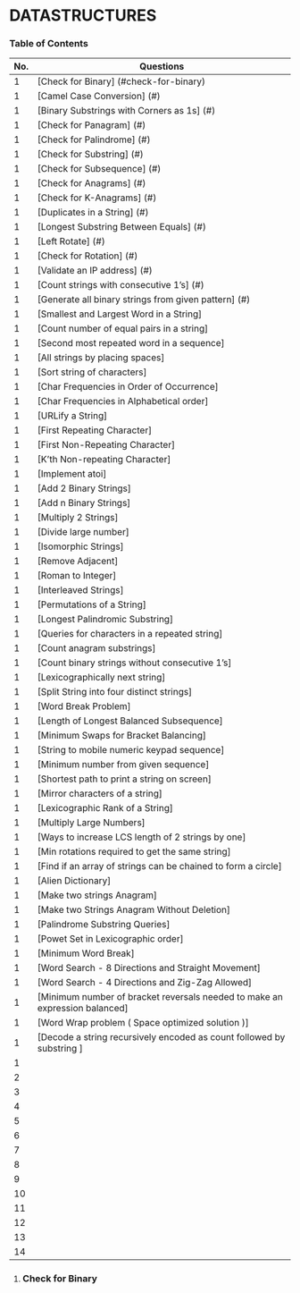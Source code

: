 # DATASTRUCTURES

### Table of Contents

| No. | Questions                                                                                       |
| --- | ------------------------------------------------------------------------------------------------| 
| 1 | [Check for Binary] (#check-for-binary)                                                             |       
| 1 | [Camel Case Conversion] (#)                                                                       |
| 1 | [Binary Substrings with Corners as 1s] (#)                                                        |
| 1 | [Check for Panagram] (#)                                                                          |
| 1 | [Check for Palindrome] (#)                                                                        |
| 1 | [Check for Substring] (#)                                                                         |
| 1 | [Check for Subsequence] (#)                                                                       |
| 1 | [Check for Anagrams] (#)                                                                          |
| 1 | [Check for K-Anagrams] (#)                                                                        |  
| 1 | [Duplicates in a String] (#)                                                                      |
| 1 | [Longest Substring Between Equals] (#)                                                            |
| 1 | [Left Rotate] (#)                                                                                 |
| 1 | [Check for Rotation] (#)                                                                          |
| 1 | [Validate an IP address] (#)                                                                      |
| 1 | [Count strings with consecutive 1’s] (#)                                                          |
| 1 | [Generate all binary strings from given pattern] (#)                                              |
| 1 | [Smallest and Largest Word in a String]                                                           |
| 1 | [Count number of equal pairs in a string]                                                         |
| 1 | [Second most repeated word in a sequence]                                                         |
| 1 | [All strings by placing spaces]                                                                   |
| 1 | [Sort string of characters]                                                                       |
| 1 | [Char Frequencies in Order of Occurrence]                                                         |
| 1 | [Char Frequencies in Alphabetical order]                                                          |
| 1 | [URLify a String]                                                                                 |
| 1 | [First Repeating Character]                                                                       |
| 1 | [First Non-Repeating Character]                                                                   |
| 1 | [K’th Non-repeating Character]                                                                    |
| 1 | [Implement atoi]                                                                                  |
| 1 | [Add 2 Binary Strings]                                                                            |
| 1 | [Add n Binary Strings]                                                                            |
| 1 | [Multiply 2 Strings]                                                                              |
| 1 | [Divide large number]                                                                             |
| 1 | [Isomorphic Strings]                                                                              |
| 1 | [Remove Adjacent]                                                                                 |
| 1 | [Roman to Integer]                                                                                |
| 1 | [Interleaved Strings]                          |
| 1 | [Permutations of a String]                          |
| 1 | [Longest Palindromic Substring]                          |
| 1 | [Queries for characters in a repeated string]                          |
| 1 | [Count anagram substrings]                          |
| 1 | [Count binary strings without consecutive 1’s]                          |
| 1 | [Lexicographically next string]                          |
| 1 | [Split String into four distinct strings]                          |
| 1 | [Word Break Problem]                          |
| 1 | [Length of Longest Balanced Subsequence]                          |
| 1 | [Minimum Swaps for Bracket Balancing]                          |
| 1 | [String to mobile numeric keypad sequence]                          |
| 1 | [Minimum number from given sequence]                          |
| 1 | [Shortest path to print a string on screen]                          |
| 1 | [Mirror characters of a string]                          |
| 1 | [Lexicographic Rank of a String]                          |
| 1 | [Multiply Large Numbers]                          |
| 1 | [Ways to increase LCS length of 2 strings by one]                          |
| 1 | [Min rotations required to get the same string]                          |
| 1 | [Find if an array of strings can be chained to form a circle]                          |
| 1 | [Alien Dictionary]                          |
| 1 | [Make two strings Anagram]                          |
| 1 | [Make two Strings Anagram Without Deletion]                          |
| 1 | [Palindrome Substring Queries]                          |
| 1 | [Powet Set in Lexicographic order]                          |
| 1 | [Minimum Word Break]                          |
| 1 | [Word Search - 8 Directions and Straight Movement]                          |
| 1 | [Word Search - 4 Directions and Zig-Zag Allowed]                          |
| 1 | [Minimum number of bracket reversals needed to make an expression balanced]                          |
| 1 | [Word Wrap problem ( Space optimized solution )]                          |
| 1 | [Decode a string recursively encoded as count followed by substring ]           |
| 1 | [](#) |
| 2 | [](#) |
| 3 | [](#) |
| 4 | [](#) |
| 5 | [](#) |
| 6 | [](#) |
| 7 | [](#) |
| 8 | [](#) |
| 9 | [](#) |
| 10 | [](#) |
| 11 | [](#) |
| 12 | [](#) |
| 13 | [](#) |
| 14 | [](#) |


1. ### Check for Binary

